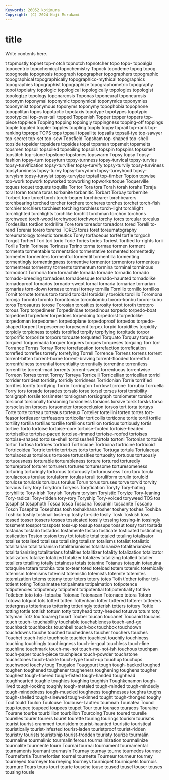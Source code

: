 ```yaml
---
Keywords: 26052 kojimura
Copyright: (C) 2024 Koji Murakami
---
```


# title

Write contents here.



t topmostly topnet top-notch topnotch
topnotcher topo topo- topoalgia topocentric topochemical topochemistry Topock topodeme topog
topog. topognosia topognosis topograph topographer topographers topographic topographical topographically topographico-mythical
topographics topographies topographist topographize topographometric topography topoi topolatry topologic topological
topologically topologies topologist topologize topology toponarcosis Toponas toponeural toponeurosis toponym
toponymal toponymic toponymical toponymics toponymies toponymist toponymous toponyms toponymy topophobia
topophone topopolitan topos topotactic topotaxis topotype topotypes topotypic topotypical top-over-tail
topped Toppenish Topper topper toppers top-piece toppiece Topping topping toppingly
toppingness topping-off toppings topple toppled toppler topples toppling topply toppy
toprail top-rank top-ranking toprope TOPS tops topsail topsailite topsails topsail-tye
top-sawyer top-secret top-set top-sew Topsfield Topsham top-shaped top-shell topside topsider
topsiders topsides topsl topsman topsmelt topsmelts topsmen topsoil topsoiled topsoiling
topsoils topspin topspins topssmelt topstitch top-stone topstone topstones topswarm Topsy
topsy Topsy-fashion topsy-turn topsyturn topsy-turnness topsy-turvical topsy-turvies topsy-turvification topsy-turvifier topsy-turvify
topsy-turvily topsy-turviness topsyturviness topsy-turvy topsy-turvydom topsy-turvyhood topsy-turvyism topsy-turvyist topsy-turvyize toptail
top-timber Topton topwise top-work topwork topworked topworking topworks toque Toquerville
toques toquet toquets toquilla Tor tor Tora tora Torah torah
torahs Toraja toral toran torana toras torbanite torbanitic Torbart Torbay
torbernite Torbert torc torcel torch torch-bearer torchbearer torchbearers torchbearing torched
torcher torchere torcheres torches torchet torch-fish torchier torchiers torchiest torching
torchless torch-light torchlight torchlighted torchlights torchlike torchlit torchman torchon torchons
torchweed torch-wood torchwood torchwort torchy torcs torcular torculus Tordesillas tordion
tordrillite Tore tore toreador toreadors tored Torelli to-rend Torenia torero
toreros TORES tores toret toreumatography toreumatology toreutic toreutics Torey torfaceous
torfel torfle torgoch Torgot Torhert Tori tori toric Torie Tories
tories Toriest Torified to-rights torii Torilis Torin Torinese Toriness Torino
torma tormae tormen torment tormenta tormentable tormentation tormentative tormented tormentedly
tormenter tormenters tormentful tormentil tormentilla tormenting tormentingly tormentingness tormentive tormentor
tormentors tormentous tormentress tormentry torments tormentum tormina torminal torminous tormodont
Tormoria torn tornachile tornada tornade tornadic tornado tornado-breeding tornadoes tornadoesque
tornado-haunted tornadolike tornadoproof tornados tornado-swept tornal tornaria tornariae tornarian tornarias
torn-down tornese tornesi torney tornilla Tornillo tornillo tornillos Tornit tornote
tornus toro toroid toroidal toroidally toroids torolillo Toromona toronja Toronto
toronto Torontonian tororokombu tororo-konbu tororo-kubu toros Torosaurus torose Torosian torosities
torosity torot toroth torotoro torous Torp torpedineer Torpedinidae torpedinous torpedo
torpedo-boat torpedoed torpedoer torpedoes torpedoing torpedoist torpedolike torpedoman torpedomen torpedoplane
torpedoproof torpedos torpedo-shaped torpent torpescence torpescent torpex torpid torpidities torpidity
torpidly torpidness torpids torpified torpify torpifying torpitude torpor torporific torporize
torpors torquate torquated Torquato Torquay torque torqued Torquemada torquer torquers
torques torqueses torquing Torr torr Torrance Torras Torray Torre torrefacation
torrefaction torrefication torrefied torrefies torrefy torrefying Torrell Torrence Torrens torrens
torrent torrent-bitten torrent-borne torrent-braving torrent-flooded torrentful torrentfulness torrential torrentiality torrentially
torrentine torrentless torrentlike torrent-mad torrents torrent-swept torrentuous torrentwise Torreon Torres
torret Torrey Torreya Torricelli Torricellian torricellian torrid torrider torridest torridity
torridly torridness Torridonian Torrie torrified torrifies torrify torrifying Torrin Torrington
Torrlow torrone Torrubia Torruella Torry tors torsade torsades torsalo torse
torsel torses torsi torsibility torsigraph torsile torsimeter torsiogram torsiograph torsiometer
torsion torsional torsionally torsioning torsionless torsions torsive torsk torsks torso
torsoclusion torsoes torsometer torsoocclusion torsos tort torta tortays Torte torte
torteau torteaus torteaux Tortelier tortellini torten tortes tort-feasor tortfeasor tortfeasors
torticollar torticollis torticone tortie tortil tortile tortility tortilla tortillas tortille
tortillions tortillon tortious tortiously tortis tortive Torto tortoise tortoise-core tortoise-footed
tortoise-headed tortoiselike tortoise-paced tortoise-rimmed tortoise-roofed tortoises tortoise-shaped tortoise-shell tortoiseshell Tortola
tortoni Tortonian tortonis tortor Tortosa tortrices tortricid Tortricidae Tortricina tortricine
tortricoid Tortricoidea Tortrix tortrix tortrixes torts tortue Tortuga tortula Tortulaceae
tortulaceous tortulous tortuose tortuosities tortuosity tortuous tortuously tortuousness torturable torturableness
torture tortured torturedly tortureproof torturer torturers tortures torturesome torturesomeness torturing
torturingly torturous torturously torturousness Toru toru torula torulaceous torulae torulaform
torulas toruli toruliform torulin toruloid torulose torulosis torulous torulus Torun
torus toruses torve torvid torvity torvous Tory tory Torydom Toryess
Toryfication Toryfy Tory-hating toryhillite Tory-irish Toryish Toryism toryism Toryistic Toryize
Tory-leaning Tory-radical Tory-ridden tory-rory Toryship Tory-voiced toryweed TOS tos tosaphist
tosaphoth Tosca tosca Toscana Toscanini toscanite Toscano Tosch Tosephta Tosephtas
tosh toshakhana tosher toshery toshes Toshiba Toshiko toshly toshnail tosh-up
toshy to-side tosily Tosk Toskish toss tossed tosser tossers tosses
tossicated tossily tossing tossing-in tossingly tossment tosspot tosspots toss-up tossup
tossups tossut tossy tost tostada tostadas tostado tostados tostamente tostao
tosticate tosticated tosticating tostication Toston toston tosy tot totable total
totaled totaling totalisator totalise totalised totalises totalising totalism totalisms totalist
totalistic totalitarian totalitarianism totalitarianisms totalitarianize totalitarianized totalitarianizing totalitarians totalities totalitizer
totality totalization totalizator totalizators totalize totalized totalizer totalizes totalizing totalled
totaller totallers totalling totally totalness totals totanine Totanus totaquin totaquina
totaquine totara totchka tote to-tear toted toteload totem totemic totemically
totemism totemisms totemist totemistic totemists totemite totemites totemization totems totemy
toter toters totery totes Toth t'other tother toti- totient toting
Totipalmatae totipalmate totipalmation totipotence totipotencies totipotency totipotent totipotential totipotentiality totitive
Totleben toto toto- totoaba Totonac Totonacan Totonaco totora Totoro Totowa
totquot tots totted totten Tottenham totter tottered totterer totterers tottergrass
totteriness tottering totteringly totterish totters tottery Tottie totting tottle tottlish
tottum totty tottyhead totty-headed totuava totum toty totyman Totz tou
touareg touart Touber toucan toucanet Toucanid toucans touch touch- touchability
touchable touchableness touch-and-go touchback touchbacks touchbell touch-box touchbox touchdown touchdowns
touche touched touchedness toucher touchers touches Touchet touch-hole touchhole touchier
touchiest touchily touchiness touching touchingly touchingness touch-in-goal touchless touch-line touchline
touchmark touch-me-not touch-me-not-ish touchous touchpan touch-paper touch-piece touchpiece touch-powder touchstone
touchstones touch-tackle touch-type touch-up touchup touchups touchwood touchy toug Tougaloo
Touggourt tough tough-backed toughed toughen toughened toughener tougheners toughening toughens
tougher toughest tough-fibered tough-fisted tough-handed toughhead toughhearted toughie toughies toughing
toughish Toughkenamon tough-lived tough-looking toughly tough-metaled tough-minded tough-mindedly tough-mindedness tough-muscled
toughness toughnesses toughra toughs tough-shelled tough-sinewed tough-skinned tought tough-thonged toughy
Toul tould Toulon Toulouse Toulouse-Lautrec toumnah Tounatea Tound toup toupee
toupeed toupees toupet Tour tour touraco touracos Touraine Tourane tourbe
tourbillion tourbillon Tourcoing Toure toured tourelle tourelles tourer tourers touret
tourette touring tourings tourism tourisms tourist tourist-crammed touristdom tourist-haunted touristic
touristical touristically tourist-infested tourist-laden touristproof tourist-ridden touristry tourists touristship tourist-trodden
touristy tourize tourmalin tourmaline tourmalinic tourmaliniferous tourmalinization tourmalinize tourmalite tourmente
tourn Tournai tournai tournament tournamental tournaments tournant tournasin Tournay tournay
tourne tournedos tournee Tournefortia Tournefortian tournel tournette Tourneur tourneur tourney
tourneyed tourneyer tourneying tourneys tourniquet tourniquets tournois tournure Tours tours
tourt tourte tousche touse toused tousel touser touses tousing tousle
